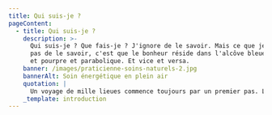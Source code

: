 ```yaml
---
title: Qui suis-je ?
pageContent:
  - title: Qui suis-je ?
    description: >-
      Qui suis-je ? Que fais-je ? J'ignore de le savoir. Mais ce que je n'ignore
      pas de le savoir, c'est que le bonheur réside dans l'alcôve bleue et jaune
      et pourpre et parabolique. Et vice et versa.
    banner: /images/praticienne-soins-naturels-2.jpg
    bannerAlt: Soin énergétique en plein air
    quotation: |
      Un voyage de mille lieues commence toujours par un premier pas. Lao Tseu
    _template: introduction
---
```


